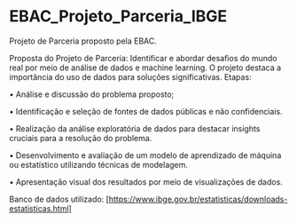 # EBAC_Projeto_Parceria_IBGE
Projeto de Parceria proposto pela EBAC.

Proposta do Projeto de Parceria:
Identificar e abordar desafios do mundo real por meio de análise de dados e machine learning. O projeto destaca a importância do uso de dados para soluções significativas.
Etapas:

•	Análise e discussão do problema proposto;

•	Identificação e seleção de fontes de dados públicas e não confidenciais.

•	Realização da análise exploratória de dados para destacar insights cruciais para a resolução do problema.

•	Desenvolvimento e avaliação de um modelo de aprendizado de máquina ou estatístico utilizando técnicas de modelagem.

•	Apresentação visual dos resultados por meio de visualizações de dados.

Banco de dados utilizado: [https://www.ibge.gov.br/estatisticas/downloads-estatisticas.html]
